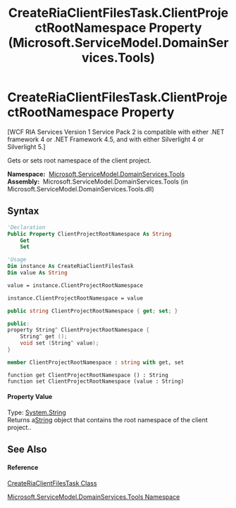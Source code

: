 ﻿---
title: CreateRiaClientFilesTask.ClientProjectRootNamespace Property  (Microsoft.ServiceModel.DomainServices.Tools)
TOCTitle: ClientProjectRootNamespace Property
ms:assetid: P:Microsoft.ServiceModel.DomainServices.Tools.CreateRiaClientFilesTask.ClientProjectRootNamespace
ms:mtpsurl: https://msdn.microsoft.com/en-us/library/microsoft.servicemodel.domainservices.tools.createriaclientfilestask.clientprojectrootnamespace(v=VS.91)
ms:contentKeyID: 32336333
ms.date: 01/27/2012
mtps_version: v=VS.91
f1_keywords:
- Microsoft.ServiceModel.DomainServices.Tools.CreateRiaClientFilesTask.ClientProjectRootNamespace
- Microsoft.ServiceModel.DomainServices.Tools.CreateRiaClientFilesTask.get_ClientProjectRootNamespace
- Microsoft.ServiceModel.DomainServices.Tools.CreateRiaClientFilesTask.set_ClientProjectRootNamespace
dev_langs:
- CSharp
- JScript
- VB
- FSharp
- c++
api_location:
- microsoft.servicemodel.domainservices.tools.dll
api_name:
- Microsoft.ServiceModel.DomainServices.Tools.CreateRiaClientFilesTask.ClientProjectRootNamespace
- Microsoft.ServiceModel.DomainServices.Tools.CreateRiaClientFilesTask.get_ClientProjectRootNamespace
- Microsoft.ServiceModel.DomainServices.Tools.CreateRiaClientFilesTask.set_ClientProjectRootNamespace
api_type:
- Managed
topic_type:
- apiref
- kbSyntax
product_family_name: VS
ROBOTS: INDEX,FOLLOW
---

# CreateRiaClientFilesTask.ClientProjectRootNamespace Property

\[WCF RIA Services Version 1 Service Pack 2 is compatible with either .NET framework 4 or .NET Framework 4.5, and with either Silverlight 4 or Silverlight 5.\]

Gets or sets root namespace of the client project.

**Namespace:**  [Microsoft.ServiceModel.DomainServices.Tools](gg153739\(v=vs.91\).md)  
**Assembly:**  Microsoft.ServiceModel.DomainServices.Tools (in Microsoft.ServiceModel.DomainServices.Tools.dll)

## Syntax

``` vb
'Declaration
Public Property ClientProjectRootNamespace As String
    Get
    Set
```

``` vb
'Usage
Dim instance As CreateRiaClientFilesTask
Dim value As String

value = instance.ClientProjectRootNamespace

instance.ClientProjectRootNamespace = value
```

``` csharp
public string ClientProjectRootNamespace { get; set; }
```

``` c++
public:
property String^ ClientProjectRootNamespace {
    String^ get ();
    void set (String^ value);
}
```

``` fsharp
member ClientProjectRootNamespace : string with get, set
```

``` jscript
function get ClientProjectRootNamespace () : String
function set ClientProjectRootNamespace (value : String)
```

#### Property Value

Type: [System.String](https://msdn.microsoft.com/en-us/library/s1wwdcbf)  
Returns a[String](https://msdn.microsoft.com/en-us/library/s1wwdcbf) object that contains the root namespace of the client project..  

## See Also

#### Reference

[CreateRiaClientFilesTask Class](gg153718\(v=vs.91\).md)

[Microsoft.ServiceModel.DomainServices.Tools Namespace](gg153739\(v=vs.91\).md)

